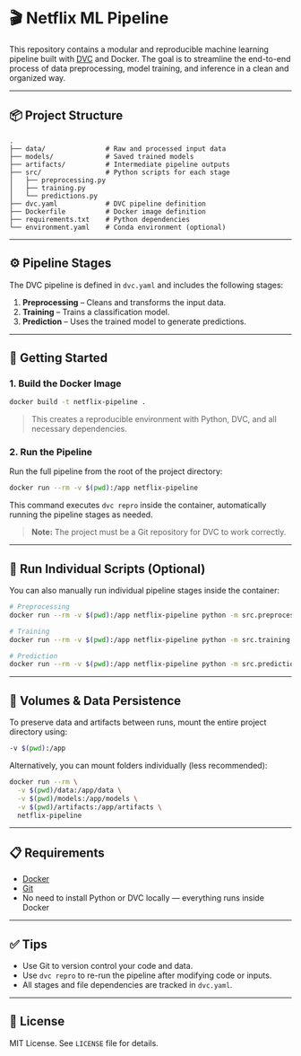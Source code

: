 # 🎬 Netflix ML Pipeline

This repository contains a modular and reproducible machine learning pipeline built with [DVC](https://dvc.org/) and Docker. The goal is to streamline the end-to-end process of data preprocessing, model training, and inference in a clean and organized way.

---

## 📦 Project Structure

```
.
├── data/               # Raw and processed input data
├── models/             # Saved trained models
├── artifacts/          # Intermediate pipeline outputs
├── src/                # Python scripts for each stage
│   ├── preprocessing.py
│   ├── training.py
│   └── predictions.py
├── dvc.yaml            # DVC pipeline definition
├── Dockerfile          # Docker image definition
├── requirements.txt    # Python dependencies
└── environment.yaml    # Conda environment (optional)
```

---

## ⚙️ Pipeline Stages

The DVC pipeline is defined in `dvc.yaml` and includes the following stages:

1. **Preprocessing** – Cleans and transforms the input data.
2. **Training** – Trains a classification model.
3. **Prediction** – Uses the trained model to generate predictions.

---

## 🚀 Getting Started

### 1. Build the Docker Image

```bash
docker build -t netflix-pipeline .
```

> This creates a reproducible environment with Python, DVC, and all necessary dependencies.

### 2. Run the Pipeline

Run the full pipeline from the root of the project directory:

```bash
docker run --rm -v $(pwd):/app netflix-pipeline
```

This command executes `dvc repro` inside the container, automatically running the pipeline stages as needed.

> **Note:** The project must be a Git repository for DVC to work correctly.

---

## 🧪 Run Individual Scripts (Optional)

You can also manually run individual pipeline stages inside the container:

```bash
# Preprocessing
docker run --rm -v $(pwd):/app netflix-pipeline python -m src.preprocessing

# Training
docker run --rm -v $(pwd):/app netflix-pipeline python -m src.training

# Prediction
docker run --rm -v $(pwd):/app netflix-pipeline python -m src.predictions
```

---

## 📁 Volumes & Data Persistence

To preserve data and artifacts between runs, mount the entire project directory using:

```bash
-v $(pwd):/app
```

Alternatively, you can mount folders individually (less recommended):

```bash
docker run --rm \
  -v $(pwd)/data:/app/data \
  -v $(pwd)/models:/app/models \
  -v $(pwd)/artifacts:/app/artifacts \
  netflix-pipeline
```

---

## 📋 Requirements

- [Docker](https://www.docker.com/)
- [Git](https://git-scm.com/)
- No need to install Python or DVC locally — everything runs inside Docker

---

## ✅ Tips

- Use Git to version control your code and data.
- Use `dvc repro` to re-run the pipeline after modifying code or inputs.
- All stages and file dependencies are tracked in `dvc.yaml`.

---

## 📄 License

MIT License. See `LICENSE` file for details.
